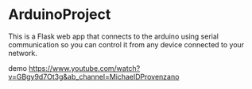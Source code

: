 # ArduinoProject

This is a Flask web app that connects to the arduino using serial communication so you can control it from any device connected to your network.

demo
https://www.youtube.com/watch?v=GBgy9d7Ot3g&ab_channel=MichaelDProvenzano
